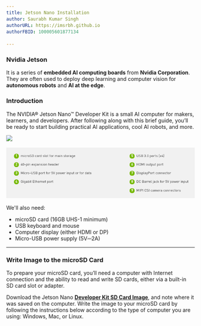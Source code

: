 ```yaml
---
title: Jetson Nano Installation
author: Saurabh Kumar Singh
authorURL: https://imsrbh.github.io
authorFBID: 100005601877134

---
```


### Nvidia Jetson

It is a series of **embedded AI computing boards** from **Nvidia Corporation**. They are often used to deploy deep learning and computer vision for **autonomous robots** and **AI at the edge**.

<!--truncate-->

### Introduction
The NVIDIA® Jetson Nano™ Developer Kit is a small AI computer for makers, learners, and developers. After following along with this brief guide, you’ll be ready to start building practical AI applications, cool AI robots, and more.

![](https://developer.nvidia.com/sites/default/files/akamai/embedded/images/jetsonNano/gettingStarted/jetson-nano-dev-kit-top-r6-HR-B01.png)

![](https://github.com/imSrbh/Jetson-Devices/blob/master/website/static/img/nano_detail.png?raw=true)

We'll also need:
- microSD card (16GB UHS-1 minimum)
- USB keyboard and mouse
- Computer display (either HDMI or DP)
- Micro-USB power supply (5V⎓2A)

___
### Write Image to the microSD Card
To prepare your microSD card, you’ll need a computer with Internet connection and the ability to read and write SD cards, either via a built-in SD card slot or adapter.

Download the Jetson Nano [__Developer Kit SD Card Image__](https://developer.nvidia.com/jetson-nano-sd-card-image), and note where it was saved on the computer.
Write the image to your microSD card by following the instructions below according to the type of computer you are using: Windows, Mac, or Linux.